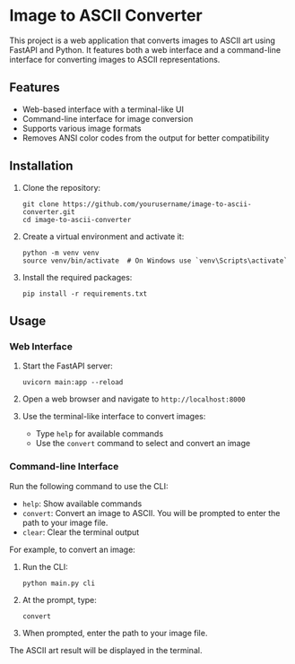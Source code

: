 # Image to ASCII Converter

This project is a web application that converts images to ASCII art using FastAPI and Python. It features both a web interface and a command-line interface for converting images to ASCII representations.

## Features

- Web-based interface with a terminal-like UI
- Command-line interface for image conversion
- Supports various image formats
- Removes ANSI color codes from the output for better compatibility

## Installation

1. Clone the repository:
   ```
   git clone https://github.com/yourusername/image-to-ascii-converter.git
   cd image-to-ascii-converter
   ```

2. Create a virtual environment and activate it:
   ```
   python -m venv venv
   source venv/bin/activate  # On Windows use `venv\Scripts\activate`
   ```

3. Install the required packages:
   ```
   pip install -r requirements.txt
   ```

## Usage

### Web Interface

1. Start the FastAPI server:
   ```
   uvicorn main:app --reload
   ```

2. Open a web browser and navigate to `http://localhost:8000`

3. Use the terminal-like interface to convert images:
   - Type `help` for available commands
   - Use the `convert` command to select and convert an image

### Command-line Interface

Run the following command to use the CLI:
- `help`: Show available commands
- `convert`: Convert an image to ASCII. You will be prompted to enter the path to your image file.
- `clear`: Clear the terminal output

For example, to convert an image:

1. Run the CLI:
   ```
   python main.py cli
   ```
2. At the prompt, type:
   ```
   convert
   ```
3. When prompted, enter the path to your image file.

The ASCII art result will be displayed in the terminal.
